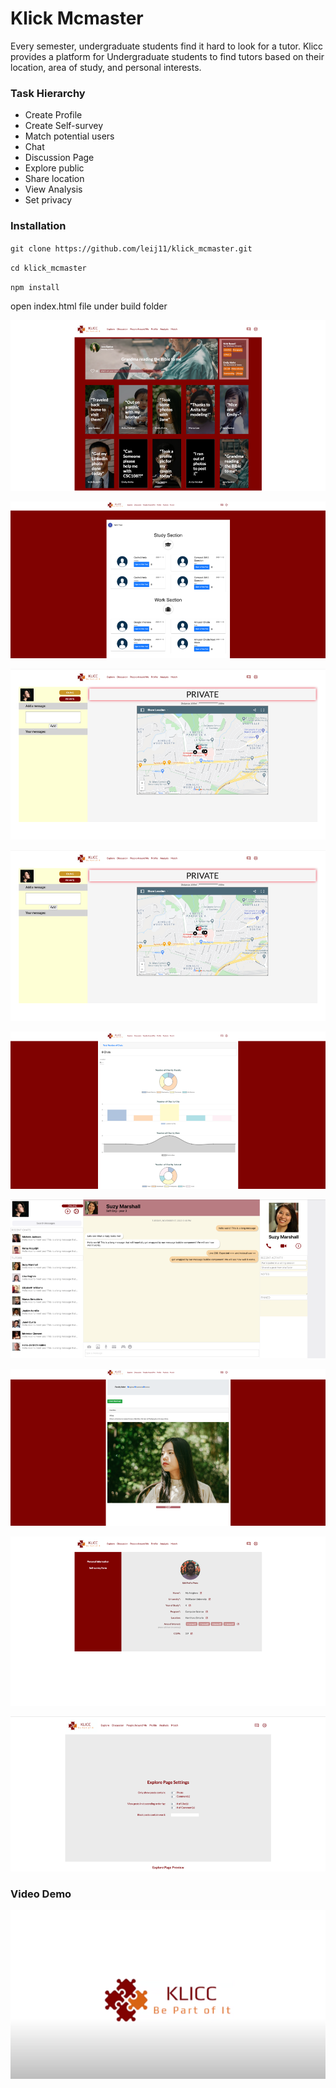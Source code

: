 # Klick Mcmaster

Every semester, undergraduate students find it hard to look for a tutor. Klicc provides a platform for Undergraduate students to find tutors based on their location, area of study, and personal interests. 

### Task Hierarchy

- Create Profile
- Create Self-survey
- Match potential users
- Chat
- Discussion Page
- Explore public
- Share location
- View Analysis
- Set privacy

### Installation

`git clone https://github.com/leij11/klick_mcmaster.git`

`cd klick_mcmaster`

`npm install`

open index.html file under build folder

![Explore Page](https://github.com/leij11/klick_mcmaster/blob/master/Asset/Explore.png)

![Discussion Page](https://github.com/leij11/klick_mcmaster/blob/master/Asset/Discussion.png)

![People Around me Page](https://github.com/leij11/klick_mcmaster/blob/master/Asset/Location.png)

![A Page](https://github.com/leij11/klick_mcmaster/blob/master/Asset/Location.png)

![Analysis Page](https://github.com/leij11/klick_mcmaster/blob/master/Asset/analysis.png)

![Chat](https://github.com/leij11/klick_mcmaster/blob/master/Asset/chat.png)

![Match Page](https://github.com/leij11/klick_mcmaster/blob/master/Asset/match.png)

![Profile Page](https://github.com/leij11/klick_mcmaster/blob/master/Asset/Profile.png)

![Setting Page](https://github.com/leij11/klick_mcmaster/blob/master/Asset/setting.png)


### Video Demo
[![Demo Video](https://github.com/leij11/klick_mcmaster/blob/master/Asset/logo.png)](https://www.youtube.com/watch?v=ef892tloczk)
